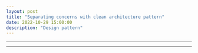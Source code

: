 ```yaml
---
layout: post
title: "Separating concerns with clean architecture pattern"
date: 2022-10-29 15:00:00
description: "Design pattern"
---
```


---

---
